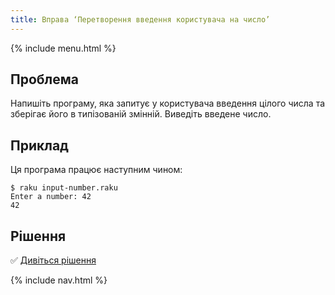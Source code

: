 ```yaml
---
title: Вправа ‘Перетворення введення користувача на число’
---
```


{% include menu.html %}

## Проблема

Напишіть програму, яка запитує у користувача введення цілого числа та зберігає його в типізованій змінній. Виведіть введене число.

## Приклад

Ця програма працює наступним чином:

```console
$ raku input-number.raku
Enter a number: 42
42
```

## Рішення

✅ [Дивіться рішення](solution)

{% include nav.html %}